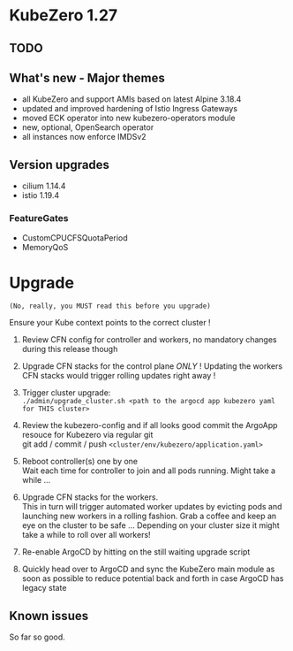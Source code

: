 # KubeZero 1.27

## TODO

## What's new - Major themes
- all KubeZero and support AMIs based on latest Alpine 3.18.4
- updated and improved hardening of Istio Ingress Gateways
- moved ECK operator into new kubezero-operators module
- new, optional, OpenSearch operator
- all instances now enforce IMDSv2

## Version upgrades
- cilium 1.14.4
- istio 1.19.4

### FeatureGates
- CustomCPUCFSQuotaPeriod
- MemoryQoS

# Upgrade
`(No, really, you MUST read this before you upgrade)`

Ensure your Kube context points to the correct cluster !

1. Review CFN config for controller and workers, no mandatory changes during this release though

2. Upgrade CFN stacks for the control plane *ONLY* !
  Updating the workers CFN stacks would trigger rolling updates right away !

3. Trigger cluster upgrade:  
  `./admin/upgrade_cluster.sh <path to the argocd app kubezero yaml for THIS cluster>`

4. Review the kubezero-config and if all looks good commit the ArgoApp resouce for Kubezero via regular git  
  git add / commit / push `<cluster/env/kubezero/application.yaml>`  

5. Reboot controller(s) one by one  
Wait each time for controller to join and all pods running.
Might take a while ...

6. Upgrade CFN stacks for the workers.  
  This in turn will trigger automated worker updates by evicting pods and launching new workers in a rolling fashion.
  Grab a coffee and keep an eye on the cluster to be safe ...
  Depending on your cluster size it might take a while to roll over all workers!

7. Re-enable ArgoCD by hitting <return> on the still waiting upgrade script 

8. Quickly head over to ArgoCD and sync the KubeZero main module as soon as possible to reduce potential back and forth in case ArgoCD has legacy state


## Known issues
So far so good.
